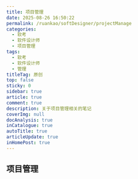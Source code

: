 ```yaml
---
title: 项目管理
date: 2025-08-26 16:50:22
permalink: /ruankao/softDesigner/projectManage
categories:
  - 软考
  - 软件设计师
  - 项目管理
tags:
  - 软考
  - 软件设计师
  - 管理
titleTag: 原创
top: false
sticky: 0
sidebar: true
article: true
comment: true
description: 关于项目管理相关的笔记
coverImg: null
docAnalysis: true
inCatalogue: true
autoTitle: true
articleUpdate: true
inHomePost: true
---
```


## 项目管理